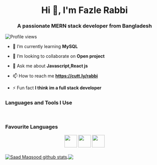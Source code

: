 <h1 align="center">Hi 👋, I'm Fazle Rabbi</h1>
<h3 align="center">A passionate MERN stack developer from Bangladesh</h3>

![Profile views](https://gpvc.arturio.dev/fh-rabbi)  

- 🌱 I’m currently learning **MySQL**

- 👯 I’m looking to collaborate on **Open project**

- 💬 Ask me about **Javascript,React js**

- 📫 How to reach me **https://cutt.ly/rabbi**

- ⚡ Fun fact **I think im a full stack developer**

<h3 align="left">Languages and Tools I Use</h3>

<span>
<img src="https://img.shields.io/badge/HTML5-E34F26?style=for-the-badge&logo=html5&logoColor=white" alt="" />
<img src="https://img.shields.io/badge/CSS3-1572B6?style=for-the-badge&logo=css3&logoColor=white" alt="" />
<img src="https://img.shields.io/badge/JavaScript-323330?style=for-the-badge&logo=javascript&logoColor=F7DF1E" alt="" />
<img src="https://img.shields.io/badge/React-20232A?style=for-the-badge&logo=react&logoColor=61DAFB" alt="" />
<img src="https://img.shields.io/badge/Bootstrap-563D7C?style=for-the-badge&logo=bootstrap&logoColor=white" alt="" />
<img src="https://img.shields.io/badge/Tailwind_CSS-38B2AC?style=for-the-badge&logo=tailwind-css&logoColor=white" alt="" />
<img src="https://img.shields.io/badge/Sass-CC6699?style=for-the-badge&logo=sass&logoColor=white" alt="" />
<img src="https://img.shields.io/badge/TypeScript-007ACC?style=for-the-badge&logo=typescript&logoColor=white" alt="" />
<img src="https://img.shields.io/badge/Redux-593D88?style=for-the-badge&logo=redux&logoColor=white" alt="" />
</span>

<span>
<img src="https://img.shields.io/badge/Node.js-339933?style=for-the-badge&logo=nodedotjs&logoColor=white" alt="" />
<img src="https://img.shields.io/badge/Express.js-000000?style=for-the-badge&logo=express&logoColor=white" alt="" />
<img src="https://img.shields.io/badge/Flask-000000?style=for-the-badge&logo=flask&logoColor=white" alt="" />
</span>

<span>
<img src="https://img.shields.io/badge/MongoDB-4EA94B?style=for-the-badge&logo=mongodb&logoColor=white" alt="" />
</span>

<span>
<img src="https://img.shields.io/badge/firebase-ffca28?style=for-the-badge&logo=firebase&logoColor=black" alt="" />
<img src="https://img.shields.io/badge/GitHub-100000?style=for-the-badge&logo=github&logoColor=white" alt="" />
<img src="https://img.shields.io/badge/GIT-E44C30?style=for-the-badge&logo=git&logoColor=white" alt="" />
<img src="https://img.shields.io/badge/Shell_Script-121011?style=for-the-badge&logo=gnu-bash&logoColor=white" alt="" />
</span>

### Favourite Languages
<div align="center">
<img width="40px" src="https://encrypted-tbn0.gstatic.com/images?q=tbn:ANd9GcTtvCIbaKBwWY-DvsSs-3NlN4ZWEx5V5b0evg&usqp=CAU" alt="" />
<img width="40px" src="https://upload.wikimedia.org/wikipedia/commons/thumb/c/c3/Python-logo-notext.svg/1869px-Python-logo-notext.svg.png" alt="" />
<img width="40px" src="https://cdn-icons-png.flaticon.com/512/226/226777.png" alt="" />
</div>
</div>
<br />

<!--<p align="left"> <a href="https://www.gnu.org/software/bash/" target="_blank" rel="noreferrer"> <img src="https://www.vectorlogo.zone/logos/gnu_bash/gnu_bash-icon.svg" alt="bash" width="40" height="40"/> </a> <a href="https://getbootstrap.com" target="_blank" rel="noreferrer"> <img src="https://raw.githubusercontent.com/devicons/devicon/master/icons/bootstrap/bootstrap-plain-wordmark.svg" alt="bootstrap" width="40" height="40"/> </a> <a href="https://www.w3schools.com/css/" target="_blank" rel="noreferrer"> <img src="https://raw.githubusercontent.com/devicons/devicon/master/icons/css3/css3-original-wordmark.svg" alt="css3" width="40" height="40"/> </a> <a href="https://expressjs.com" target="_blank" rel="noreferrer"> <img src="https://raw.githubusercontent.com/devicons/devicon/master/icons/express/express-original-wordmark.svg" alt="express" width="40" height="40"/> </a> <a href="https://firebase.google.com/" target="_blank" rel="noreferrer"> <img src="https://www.vectorlogo.zone/logos/firebase/firebase-icon.svg" alt="firebase" width="40" height="40"/> </a> <a href="https://heroku.com" target="_blank" rel="noreferrer"> <img src="https://www.vectorlogo.zone/logos/heroku/heroku-icon.svg" alt="heroku" width="40" height="40"/> </a> <a href="https://www.w3.org/html/" target="_blank" rel="noreferrer"> <img src="https://raw.githubusercontent.com/devicons/devicon/master/icons/html5/html5-original-wordmark.svg" alt="html5" width="40" height="40"/> </a> <a href="https://developer.mozilla.org/en-US/docs/Web/JavaScript" target="_blank" rel="noreferrer"> <img src="https://raw.githubusercontent.com/devicons/devicon/master/icons/javascript/javascript-original.svg" alt="javascript" width="40" height="40"/> </a> <a href="https://www.mongodb.com/" target="_blank" rel="noreferrer"> <img src="https://raw.githubusercontent.com/devicons/devicon/master/icons/mongodb/mongodb-original-wordmark.svg" alt="mongodb" width="40" height="40"/> </a> <a href="https://nodejs.org" target="_blank" rel="noreferrer"> <img src="https://raw.githubusercontent.com/devicons/devicon/master/icons/nodejs/nodejs-original-wordmark.svg" alt="nodejs" width="40" height="40"/> </a> <a href="https://postman.com" target="_blank" rel="noreferrer"> <img src="https://www.vectorlogo.zone/logos/getpostman/getpostman-icon.svg" alt="postman" width="40" height="40"/> </a> <a href="https://reactjs.org/" target="_blank" rel="noreferrer"> <img src="https://raw.githubusercontent.com/devicons/devicon/master/icons/react/react-original-wordmark.svg" alt="react" width="40" height="40"/> </a> <a href="https://reactnative.dev/" target="_blank" rel="noreferrer"> <img src="https://reactnative.dev/img/header_logo.svg" alt="reactnative" width="40" height="40"/> </a> <a href="https://redux.js.org" target="_blank" rel="noreferrer"> <img src="https://raw.githubusercontent.com/devicons/devicon/master/icons/redux/redux-original.svg" alt="redux" width="40" height="40"/> </a> <a href="https://sass-lang.com" target="_blank" rel="noreferrer"> <img src="https://raw.githubusercontent.com/devicons/devicon/master/icons/sass/sass-original.svg" alt="sass" width="40" height="40"/> </a> <a href="https://tailwindcss.com/" target="_blank" rel="noreferrer"> <img src="https://www.vectorlogo.zone/logos/tailwindcss/tailwindcss-icon.svg" alt="tailwind" width="40" height="40"/> </a> <a href="https://www.typescriptlang.org/" target="_blank" rel="noreferrer"> <img src="https://raw.githubusercontent.com/devicons/devicon/master/icons/typescript/typescript-original.svg" alt="typescript" width="40" height="40"/> </a> -->
<!--<a href="https://www.cprogramming.com/" target="_blank" rel="noreferrer"> <img src="https://raw.githubusercontent.com/devicons/devicon/master/icons/c/c-original.svg" alt="c" width="40" height="40"/> </a> -->
<!--<a href="https://www.python.org" target="_blank" rel="noreferrer"> <img src="https://raw.githubusercontent.com/devicons/devicon/master/icons/python/python-original.svg" alt="python" width="40" height="40"/> </a> -->
<!--<a href="https://flask.palletsprojects.com/" target="_blank" rel="noreferrer"> <img src="https://www.vectorlogo.zone/logos/pocoo_flask/pocoo_flask-icon.svg" alt="flask" width="40" height="40"/> </a> -->
<!--<a href="https://git-scm.com/" target="_blank" rel="noreferrer"> <img src="https://www.vectorlogo.zone/logos/git-scm/git-scm-icon.svg" alt="git" width="40" height="40"/> </a> -->
<!--</p>-->


<a href="https://github.com/khansaad1275/github-readme-stats">
  <img align="center" src="https://github-readme-stats.anuraghazra1.vercel.app/api?username=fh-rabbi&show_icons=true&include_all_commits=true&theme=chartreuse-dark&cache" alt="Saad Maqsood github stats" />
</a>
<a href="https://github.com/khansaad1275/github-readme-stats">
  <!-- Change the `github-readme-stats.anuraghazra1.vercel.app` to `github-readme-stats.vercel.app`  -->
  <img align="center" src="https://github-readme-stats.anuraghazra1.vercel.app/api/top-langs/?username=fh-rabbi&layout=compact&theme=chartreuse-dark&cache" />
</a>

